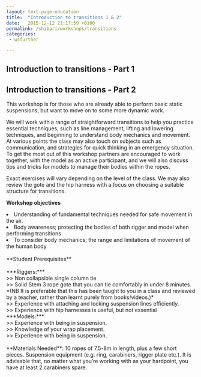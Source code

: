 ```yaml
---
layout: text-page-education
title:  "Introduction to transitions 1 & 2"
date:   2015-12-12 21:17:59 +0100
permalink: /shibari/workshops/transitions
categories:
 - wsfurther

---
```


<h2 class="information-text-h2">Introduction to transitions - Part 1</h2>
<h2 class="information-text-h2">Introduction to transitions - Part 2</h2>

This workshop is for those who are already able to perform basic static suspensions, but want to move on to some more dynamic work.

We will work with a range of straightforward transitions to help you practice essential techniques, such as line management, lifting and lowering techniques, and beginning to understand body mechanics and movement.<br>
At various points the class may also touch on subjects such as communication, and strategies for quick thinking in an emergency situation. To get the most out of this workshop partners are encouraged to work together, with the model as an active participant, and we will also discuss tips and tricks for models to manage their bodies within the ropes.

Exact exercises will vary depending on the level of the class. We may also review the gote and the hip harness with a focus on choosing a suitable structure for transitions.

**Workshop objectives**
<li>Understanding of fundamental techniques needed for safe movement in the air.</li>
<li>Body awareness; protecting the bodies of both rigger and model when performing transitions</li>
<li>To consider body mechanics; the range and limitations of movement of the human body</li>
<br>
**Student Prerequisites**<br>
<br>
***Riggers:***<br>
>> Non collapsible single column tie<br>
>> Solid Stem 3 rope gote that you can tie comfortably in under 8 minutes.<br>
*(NB It is preferable that this has been taught to you in a class and reviewed by a teacher, rather than learnt purely from books/videos.)*<br>
>> Experience with attaching and locking suspension lines efficiently.<br>
>> Experience with hip harnesses is useful, but not essential<br>
***Models:***<br>
>> Experience with being in suspension.<br>
>> Knowledge of your wrap placement.<br>
>> Experience with being in suspension.<br>
<br>
**Materials Needed**: 10 ropes of 7.5-8m in length, plus a few short pieces. Suspension equipment (e.g. ring, carabiners, rigger plate etc.). It is advisable that, no matter what you’re working with as your hardpoint, you have at least 2 carabiners spare.
